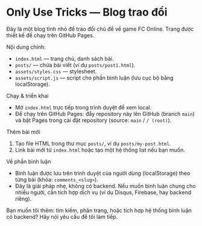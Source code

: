 # Only Use Tricks — Blog trao đổi

Đây là một blog tĩnh nhỏ để trao đổi chủ đề về game FC Online. Trang được thiết kế để chạy trên GitHub Pages.

Nội dung chính:
- `index.html` — trang chủ, danh sách bài.
- `posts/` — chứa bài viết (ví dụ `posts/post1.html`).
- `assets/styles.css` — stylesheet.
- `assets/script.js` — script cho phần bình luận (lưu cục bộ bằng localStorage).

Chạy & triển khai
- Mở `index.html` trực tiếp trong trình duyệt để xem local.
- Để chạy trên GitHub Pages: đẩy repository này lên GitHub (branch `main`) và bật Pages trong cài đặt repository (source: `main` / `/ (root)`).

Thêm bài mới
1. Tạo file HTML trong thư mục `posts/`, ví dụ `posts/my-post.html`.
2. Link bài mới từ `index.html` hoặc tạo một hệ thống list nếu bạn muốn.

Về phần bình luận
- Bình luận được lưu trên trình duyệt của người dùng (localStorage) theo từng bài (khóa: `comments_<slug>`).
- Đây là giải pháp nhẹ, không có backend. Nếu muốn bình luận chung cho nhiều người, cần tích hợp dịch vụ (ví dụ Disqus, Firebase, hay backend riêng).

Bạn muốn tôi thêm: tìm kiếm, phân trang, hoặc tích hợp hệ thống bình luận có backend? Hãy nói yêu cầu để tôi làm tiếp.